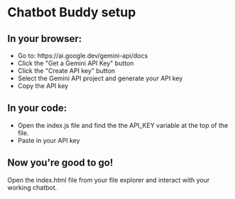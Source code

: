 <h1>Chatbot Buddy setup</h1>


<h2>In your browser:</h2>
<ul>
  <li>Go to: https://ai.google.dev/gemini-api/docs</li>
  <li>Click the "Get a Gemini API Key" button</li>
  <li>Click the "Create API key" button</li>
  <li>Select the Gemini API project and generate your API key</li>
  <li>Copy the API key</li>
</ul>

<h2>In your code:</h2>
<ul>
  <li>Open the index.js file and find the the API_KEY variable at the top of the file.</li>
  <li>Paste in your API key</li>
</ul>

<h2>Now you're good to go!</h2>
Open the index.html file from your file explorer and interact with your working chatbot.


